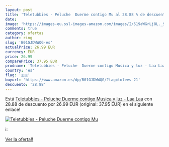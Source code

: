 ```yaml
---
layout: post
title: 'Teletubbies - Peluche  Duerme contigo Mu al 28.88 % de descuento'
date: 
image: 'https://images-eu.ssl-images-amazon.com/images/I/519aWGrLj8L._SL200_.jpg'
comments: true
category: ofertas
author: ring
slug: 'B01GJDWWQG-es'
actualPrice: 26.99 EUR
currency: EUR
price: 26.99
comparePrice: 37.95 EUR
prodname: 'Teletubbies - Peluche  Duerme contigo Musica y luz - Laa Laa'
country: 'es'
flag: '🇪🇸'
buyurl: 'https://www.amazon.es/dp/B01GJDWWQG/?tag=tolees-21'
descuento: '28.88'
---
```


Está [Teletubbies - Peluche  Duerme contigo Musica y luz - Laa Laa](https://www.amazon.es/dp/B01GJDWWQG/?tag=tolees-21) con 28.88 de descuento por 26.99 EUR (original: 37.95 EUR) en el siguiente enlace!

[![Teletubbies - Peluche  Duerme contigo Mu](https://images-eu.ssl-images-amazon.com/images/I/519aWGrLj8L._SL200_.jpg)](https://www.amazon.es/dp/B01GJDWWQG/?tag=tolees-21)

ℹ️:


[Ver la oferta!!](https://www.amazon.es/dp/B01GJDWWQG/?tag=tolees-21)
